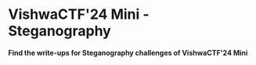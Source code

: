# VishwaCTF'24 Mini - Steganography

**Find the write-ups for Steganography challenges of VishwaCTF'24 Mini**
